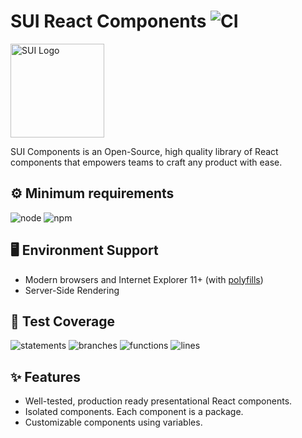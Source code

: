 # SUI React Components ![CI](https://github.com/SUI-Components/sui-components/workflows/CI/badge.svg)

<img src="https://avatars2.githubusercontent.com/u/13288987?s=200&v=4" alt="SUI Logo" width="150">

SUI Components is an Open-Source, high quality library of React components that empowers teams to craft any product with ease.

## ⚙️ Minimum requirements
![node](https://shields.io/badge/node-v16+-lightgray?logo=nodedotjs&logoWidth=20&style=for-the-badge)
![npm](https://shields.io/badge/npm-v7+-lightgrey?logo=npm&logoWidth=20&style=for-the-badge)

## 🖥 Environment Support

- Modern browsers and Internet Explorer 11+ (with [polyfills](https://github.com/SUI-Components/sui/tree/master/packages/sui-polyfills))
- Server-Side Rendering

## 🧪 Test Coverage

![statements](https://shields.io/badge/statements-76.05%25-yellow)
![branches](https://shields.io/badge/branches-63.3%25-red)
![functions](https://shields.io/badge/functions-65.6%25-red)
![lines](https://shields.io/badge/lines-77.8%25-yellow)

## ✨ Features

- Well-tested, production ready presentational React components.
- Isolated components. Each component is a package.
- Customizable components using variables.
